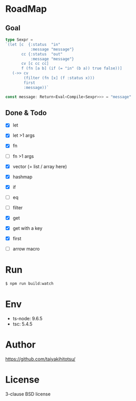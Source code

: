 # RoadMap

## Goal
```typescript
type Sexpr =
`(let [c  {:status  "in"
           :message "message"}
       cc {:status  "out"
           :message "message"}
       cv [c cc cc]
       f (fn [a b] (if (= "in" (b a)) true false))]
   (->> cv
        (filter (fn [x] (f :status x)))
        first
        :message))`

const message: Return<Eval<Compile<Sexpr>>> = "message"
```

## Done & Todo
- [x] let
- [x] let >1 args
- [x] fn
- [ ] fn >1 args
- [x] vector (= list / array here)
- [x] hashmap
- [x] if
- [ ] eq
- [ ] filter
- [x] get
- [x] get with a key
- [x] first
- [ ] arrow macro


# Run
```bash
$ npm run build:watch
```

# Env
- ts-node: 9.6.5
- tsc: 5.4.5

# Author
https://github.com/taiyakihitotsu/

# License
3-clause BSD license






